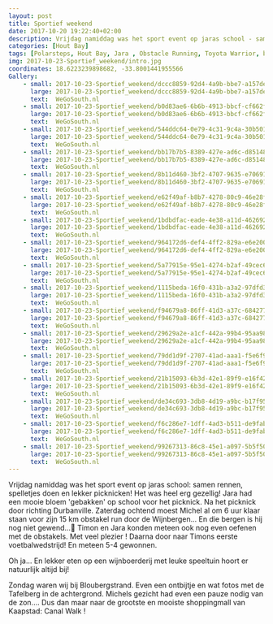 ```yaml
---
layout: post
title: Sportief weekend
date: 2017-10-20 19:22:40+02:00
description: Vrijdag namiddag was het sport event op jaras school - samen rennen, spelletjes doen en lekker picknicken! Het was heel erg gezellig! Jara had een mooie bloem 'gebakken' op school voor het picknick. 
categories: [Hout Bay]
tags: [Polarsteps, Hout Bay, Jara , Obstacle Running, Toyota Warrior, blouberg]
img: 2017-10-23-Sportief_weekend/intro.jpg
coordinates: 18.6223239898682, -33.8001441955566
Gallery:
    - small: 2017-10-23-Sportief_weekend/dccc8859-92d4-4a9b-bbe7-a157de93555e_large_image.jpg
      large: 2017-10-23-Sportief_weekend/dccc8859-92d4-4a9b-bbe7-a157de93555e_large_image.jpg
      text:  WeGoSouth.nl
    - small: 2017-10-23-Sportief_weekend/b0d83ae6-6b6b-4913-bbcf-cf662fa763ff_large_image.jpg
      large: 2017-10-23-Sportief_weekend/b0d83ae6-6b6b-4913-bbcf-cf662fa763ff_large_image.jpg
      text:  WeGoSouth.nl
    - small: 2017-10-23-Sportief_weekend/544ddc64-0e79-4c31-9c4a-30b5010b6bd2_large_image.jpg
      large: 2017-10-23-Sportief_weekend/544ddc64-0e79-4c31-9c4a-30b5010b6bd2_large_image.jpg
      text:  WeGoSouth.nl
    - small: 2017-10-23-Sportief_weekend/bb17b7b5-8389-427e-ad6c-d851485bd917_large_image.jpg
      large: 2017-10-23-Sportief_weekend/bb17b7b5-8389-427e-ad6c-d851485bd917_large_image.jpg
      text:  WeGoSouth.nl
    - small: 2017-10-23-Sportief_weekend/8b11d460-3bf2-4707-9635-e70691b8370f_large_image.jpg
      large: 2017-10-23-Sportief_weekend/8b11d460-3bf2-4707-9635-e70691b8370f_large_image.jpg
      text:  WeGoSouth.nl
    - small: 2017-10-23-Sportief_weekend/e62f49af-b8b7-4278-80c9-46e28f6a8910_large_image.jpg
      large: 2017-10-23-Sportief_weekend/e62f49af-b8b7-4278-80c9-46e28f6a8910_large_image.jpg
      text:  WeGoSouth.nl
    - small: 2017-10-23-Sportief_weekend/1bdbdfac-eade-4e38-a11d-46269281f617_large_image.jpg
      large: 2017-10-23-Sportief_weekend/1bdbdfac-eade-4e38-a11d-46269281f617_large_image.jpg
      text:  WeGoSouth.nl
    - small: 2017-10-23-Sportief_weekend/964172d6-def4-4ff2-829a-e6e20022f38a_large_image.jpg
      large: 2017-10-23-Sportief_weekend/964172d6-def4-4ff2-829a-e6e20022f38a_large_image.jpg
      text:  WeGoSouth.nl
    - small: 2017-10-23-Sportief_weekend/5a77915e-95e1-4274-b2af-49cec6aa1db5_large_image.jpg
      large: 2017-10-23-Sportief_weekend/5a77915e-95e1-4274-b2af-49cec6aa1db5_large_image.jpg
      text:  WeGoSouth.nl
    - small: 2017-10-23-Sportief_weekend/1115beda-16f0-431b-a3a2-97dfd3825261_large_image.jpg
      large: 2017-10-23-Sportief_weekend/1115beda-16f0-431b-a3a2-97dfd3825261_large_image.jpg
      text:  WeGoSouth.nl
    - small: 2017-10-23-Sportief_weekend/f94679a8-86ff-41d3-a37c-684277143306_large_image.jpg
      large: 2017-10-23-Sportief_weekend/f94679a8-86ff-41d3-a37c-684277143306_large_image.jpg
      text:  WeGoSouth.nl
    - small: 2017-10-23-Sportief_weekend/29629a2e-a1cf-442a-99b4-95aa986e9cae_large_image.jpg
      large: 2017-10-23-Sportief_weekend/29629a2e-a1cf-442a-99b4-95aa986e9cae_large_image.jpg
      text:  WeGoSouth.nl
    - small: 2017-10-23-Sportief_weekend/79dd1d9f-2707-41ad-aaa1-f5e6f9a75a7f_large_image.jpg
      large: 2017-10-23-Sportief_weekend/79dd1d9f-2707-41ad-aaa1-f5e6f9a75a7f_large_image.jpg
      text:  WeGoSouth.nl
    - small: 2017-10-23-Sportief_weekend/21b15093-6b3d-42e1-89f9-e16f425dc2d4_large_image.jpg
      large: 2017-10-23-Sportief_weekend/21b15093-6b3d-42e1-89f9-e16f425dc2d4_large_image.jpg
      text:  WeGoSouth.nl
    - small: 2017-10-23-Sportief_weekend/de34c693-3db8-4d19-a9bc-b17f95ac0c12_large_image.jpg
      large: 2017-10-23-Sportief_weekend/de34c693-3db8-4d19-a9bc-b17f95ac0c12_large_image.jpg
      text:  WeGoSouth.nl
    - small: 2017-10-23-Sportief_weekend/f6c286e7-1dff-4ad3-b511-de9fabdcfcea_large_image.jpg
      large: 2017-10-23-Sportief_weekend/f6c286e7-1dff-4ad3-b511-de9fabdcfcea_large_image.jpg
      text:  WeGoSouth.nl
    - small: 2017-10-23-Sportief_weekend/99267313-86c8-45e1-a097-5b5f506ff52c_large_image.jpg
      large: 2017-10-23-Sportief_weekend/99267313-86c8-45e1-a097-5b5f506ff52c_large_image.jpg
      text:  WeGoSouth.nl
---
```

Vrijdag namiddag was het sport event op jaras school: samen rennen, spelletjes doen en lekker picknicken! Het was heel erg gezellig! Jara had een mooie bloem 'gebakken' op school voor het picknick. 
Na het picknick door richting Durbanville. Zaterdag ochtend moest Michel al om 6 uur klaar staan voor zijn 15 km obstakel run door de Wijnbergen... En die bergen is hij nog niet gewend...🤣
Timon en Jara konden meteen ook nog even oefenen met de obstakels. Met veel plezier ! 
Daarna door naar Timons eerste voetbalwedstrijd! En meteen 5-4 gewonnen. 

Oh ja... En lekker eten op een wijnboerderij met leuke speeltuin hoort er natuurlijk altijd bij! 

Zondag waren wij bij Bloubergstrand. Even een ontbijtje en wat fotos met de Tafelberg in de achtergrond. Michels gezicht had even een pauze nodig van de zon.... Dus dan maar naar de grootste en mooiste shoppingmall van Kaapstad: Canal Walk !